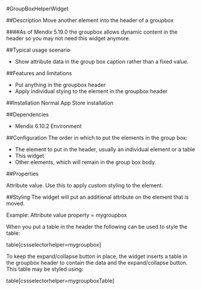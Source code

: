 #GroupBoxHelperWidget

##Description
Move another element into the header of a groupbox

####As of Mendix 5.19.0 the groupbox allows dynamic content in the header so you may not need this widget anymore.

##Typical usage scenario
- Show attribute data in the group box caption rather than a fixed value.

##Features and limitations
- Put anything in the groupbox header
- Apply individual stying to the element in the groupbox header
 
##Installation
Normal App Store installation

##Dependencies
- Mendix 6.10.2 Environment
 
##Configuration
The order in which to put the elements in the group box:

- The element to put in the header, usually an individual element or a table 
- This widget
- Other elements, which will remain in the group box body.

##Properties

Attribute value. Use this to apply custom styling to the element.
 
##Styling
The widget will put an additional attribute on the element that is moved.

Example: Attribute value property = mygroupbox

When you put a table in the header the following can be used to style the table:

table[cssselectorhelper=mygroupbox]

 
To keep the expand/collapse button in place, the widget inserts a table in the groupbox header to contain the data and the expand/collapse button. This table may be styled using:

table[cssselectorhelper=mygroupboxTable]

 
